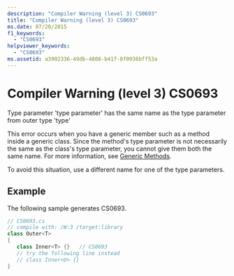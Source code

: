 ```yaml
---
description: "Compiler Warning (level 3) CS0693"
title: "Compiler Warning (level 3) CS0693"
ms.date: 07/20/2015
f1_keywords: 
  - "CS0693"
helpviewer_keywords: 
  - "CS0693"
ms.assetid: a3902336-49db-4808-b41f-8f0936bff53a
---
```

# Compiler Warning (level 3) CS0693
Type parameter 'type parameter' has the same name as the type parameter from outer type 'type'  
  
 This error occurs when you have a generic member such as a method inside a generic class. Since the method's type parameter is not necessarily the same as the class's type parameter, you cannot give them both the same name. For more information, see [Generic Methods](../programming-guide/generics/generic-methods.md).  
  
 To avoid this situation, use a different name for one of the type parameters.  
  
## Example  
 The following sample generates CS0693.  
  
```csharp  
// CS0693.cs  
// compile with: /W:3 /target:library  
class Outer<T>  
{  
   class Inner<T> {}   // CS0693  
   // try the following line instead  
   // class Inner<U> {}  
}  
```
